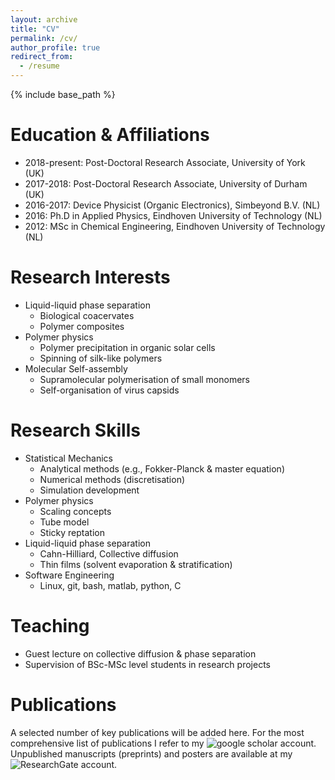 ```yaml
---
layout: archive
title: "CV"
permalink: /cv/
author_profile: true
redirect_from:
  - /resume
---
```


{% include base_path %}

Education & Affiliations
======
* 2018-present: Post-Doctoral Research Associate, University of York (UK) 
* 2017-2018: Post-Doctoral Research Associate, University of Durham  (UK) 
* 2016-2017: Device Physicist (Organic Electronics), Simbeyond B.V.  (NL)
* 2016: Ph.D in Applied Physics, Eindhoven University of Technology  (NL)
* 2012: MSc in Chemical Engineering, Eindhoven University of Technology  (NL)


Research Interests
======  
* Liquid-liquid phase separation
  * Biological coacervates
  * Polymer composites
* Polymer physics
  * Polymer precipitation in organic solar cells
  * Spinning of silk-like polymers
* Molecular Self-assembly
  * Supramolecular polymerisation of small monomers
  * Self-organisation of virus capsids
  
Research Skills
======
* Statistical Mechanics  
  * Analytical methods (e.g., Fokker-Planck & master equation)
  * Numerical methods (discretisation)
  * Simulation development
* Polymer physics
  * Scaling concepts
  * Tube model
  * Sticky reptation
* Liquid-liquid phase separation
  * Cahn-Hilliard, Collective diffusion
  * Thin films (solvent evaporation & stratification) 
* Software Engineering
  * Linux, git, bash, matlab, python, C

Teaching 
======
* Guest lecture on collective diffusion & phase separation  
* Supervision of BSc-MSc level students in research projects

Publications 
======
A selected number of key publications will be added here. 
For the most comprehensive list of publications I refer to my ![google scholar](https://scholar.google.co.uk/citations?user=SKHIHrEAAAAJ&hl=nl) account. Unpublished manuscripts (preprints) and posters are available at my ![ResearchGate](https://www.researchgate.net/profile/Charley_Schaefer2) account.
